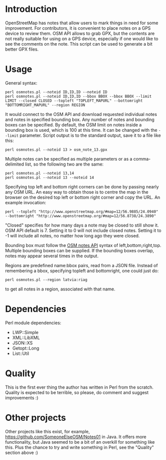 # Introduction

OpenStreetMap has notes that allow users to mark things in need for some improvement. For contributors, it is convenient to place notes on a GPS device to review them. OSM API allows to grab GPX, but the contents are not really suitable for using on a GPS device, especially if one would like to see the comments on the note. This script can be used to generate a bit better GPX files.

# Usage

General syntax:
```
perl osmnotes.pl --noteid ID,ID,ID --noteid ID
perl osmnotes.pl --noteid ID,ID,ID --bbox BBOX --bbox BBOX --limit LIMIT --closed CLOSED --topleft "TOPLEFT_MAPURL" --bottomright "BOTTOMRIGHT_MAPURL" --region REGION
```

It would connect to the OSM API and download requested individual notes and notes in specified bounding box. Any number of notes and bounding boxes can be specified. By default, the OSM limit on notes inside a bounding box is used, which is 100 at this time. It can be changed with the `--limit` parameter. Script output is to the standard output, save it to a file like this:
```
perl osmnotes.pl --noteid 13 > osm_note_13.gpx
```

Multiple notes can be specified as multiple parameters or as a comma-delimited list, so the following two are the same:
```
perl osmnotes.pl --noteid 13,14
perl osmnotes.pl --noteid 13 --noteid 14
```

Specifying top left and bottom right corners can be done by passing nearly any OSM URL. An easy way to obtain those is to centre the map in the browser on the desired top left or bottom right corner and copy the URL. An example invocation:
```
perl --topleft "http://www.openstreetmap.org/#map=12/56.9885/24.0940" --bottomright "http://www.openstreetmap.org/#map=12/56.8738/24.3890"
```

"Closed" specifies for how many days a note may be closed to still show it. OSM API default is 7. Setting it to 0 will not include closed notes. Setting it to -1 will include all notes, no matter how long ago they were closed.

Bounding box must follow the [OSM notes API](http://wiki.openstreetmap.org/wiki/API_v0.6#Map_Notes_API) syntax of left,bottom,right,top. Multiple bounding boxes can be supplied. If the bounding boxes overlap, notes may appear several times in the output.

Regions are predefined name:bbox pairs, read from a JSON file. Instead of remembering a bbox, specifying topleft and bottomright, one could just do:
```
perl osmnotes.pl --region latvia:riag
```
to get all notes in a region, associated with that name.

# Dependencies

Perl module dependencies:

* LWP::Simple
* XML::LibXML
* JSON::XS
* Getopt::Long
* List::Util

# Quality

This is the first ever thing the author has written in Perl from the scratch. Quality is expected to be terrible, so please, do comment and suggest improvements :)

# Other projects

Other projects like this exist, for example, https://github.com/SomeoneElseOSM/Notes01 in Java. It offers more functionality, but Java seemed to be a bit of an overkill for something like this. Plus the chance to try and write something in Perl, see the "Quality" section above :)
